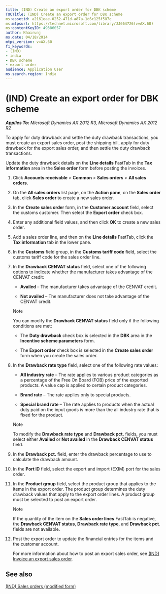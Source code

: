 ```yaml
---
title: (IND) Create an export order for DBK scheme
TOCTitle: (IND) Create an export order for DBK scheme
ms:assetid: a2161eae-0252-471d-a87a-1d6c125f587c
ms:mtpsurl: https://technet.microsoft.com/library/JJ664726(v=AX.60)
ms:contentKeyID: 49386057
author: Khairunj
ms.date: 04/18/2014
mtps_version: v=AX.60
f1_keywords:
- (IND)
- india
- DBK scheme
- export order
audience: Application User
ms.search.region: India
---
```


# (IND) Create an export order for DBK scheme 


_**Applies To:** Microsoft Dynamics AX 2012 R3, Microsoft Dynamics AX 2012 R2_

To apply for duty drawback and settle the duty drawback transactions, you must create an export sales order, post the shipping bill, apply for duty drawback for the export sales order, and then settle the duty drawback transactions.

Update the duty drawback details on the **Line details** FastTab in the **Tax information** area in the **Sales order** form before posting the invoices.

1.  Click **Accounts receivable** \> **Common** \> **Sales orders** \> **All sales orders**.

2.  On the **All sales orders** list page, on the **Action pane**, on the **Sales order** tab, click **Sales order** to create a new sales order.

3.  In the **Create sales order** form, in the **Customer account** field, select the customs customer. Then select the **Export order** check box.

4.  Enter any additional field values, and then click **OK** to create a new sales order.

5.  Add a sales order line, and then on the **Line details** FastTab, click the **Tax information** tab in the lower pane.

6.  In the **Customs** field group, in the **Customs tariff code** field, select the customs tariff code for the sales order line.

7.  In the **Drawback CENVAT status** field, select one of the following options to indicate whether the manufacturer takes advantage of the CENVAT credit:
    
      - **Availed** – The manufacturer takes advantage of the CENVAT credit.
    
      - **Not availed** – The manufacturer does not take advantage of the CENVAT credit.
    

    > [!NOTE]
    > <P>You can modify the <STRONG>Drawback CENVAT status</STRONG> field only if the following conditions are met:</P>
    > <UL>
    > <LI>
    > <P>The <STRONG>Duty drawback</STRONG> check box is selected in the <STRONG>DBK</STRONG> area in the <STRONG>Incentive scheme parameters</STRONG> form.</P>
    > <LI>
    > <P>The <STRONG>Export order</STRONG> check box is selected in the <STRONG>Create sales order</STRONG> form when you create the sales order.</P></LI></UL>



8.  In the **Drawback rate type** field, select one of the following rate values:
    
      - **All industry rate** – The rate applies to various product categories as a percentage of the Free On Board (FOB) price of the exported products. A value cap is applied to certain product categories.
    
      - **Brand rate** – The rate applies only to special products.
    
      - **Special brand rate** – The rate applies to products when the actual duty paid on the input goods is more than the all industry rate that is fixed for the product.
    

    > [!NOTE]
    > <P>To modify the <STRONG>Drawback rate type</STRONG> and <STRONG>Drawback pct.</STRONG> fields, you must select either <STRONG>Availed</STRONG> or <STRONG>Not availed</STRONG> in the <STRONG>Drawback CENVAT status</STRONG> field.</P>



9.  In the **Drawback pct.** field, enter the drawback percentage to use to calculate the drawback amount.

10. In the **Port ID** field, select the export and import (EXIM) port for the sales order.

11. In the **Product group** field, select the product group that applies to the items in the export order. The product group determines the duty drawback values that apply to the export order lines. A product group must be selected to post an export order.
    

    > [!NOTE]
    > <P>If the quantity of the item on the <STRONG>Sales order lines</STRONG> FastTab is negative, the <STRONG>Drawback CENVAT status</STRONG>, <STRONG>Drawback rate type</STRONG>, and <STRONG>Drawback pct.</STRONG> fields are not available.</P>



12. Post the export order to update the financial entries for the items and the customer account.
    
    For more information about how to post an export sales order, see [(IND) Invoice an export sales order](ind-invoice-an-export-sales-order.md).

## See also

[(IND) Sales orders (modified form)](https://technet.microsoft.com/library/jj677998\(v=ax.60\))

  


